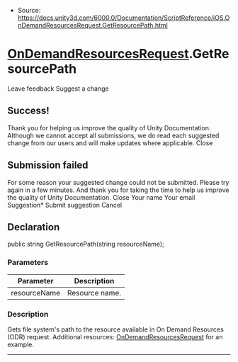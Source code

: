 * Source: https://docs.unity3d.com/6000.0/Documentation/ScriptReference/iOS.OnDemandResourcesRequest.GetResourcePath.html

#  [OnDemandResourcesRequest](https://docs.unity3d.com/6000.0/Documentation/ScriptReference/iOS.OnDemandResourcesRequest.html).GetResourcePath
Leave feedback
Suggest a change
## Success!
Thank you for helping us improve the quality of Unity Documentation. Although we cannot accept all submissions, we do read each suggested change from our users and will make updates where applicable.
Close
## Submission failed
For some reason your suggested change could not be submitted. Please <a>try again</a> in a few minutes. And thank you for taking the time to help us improve the quality of Unity Documentation.
Close
Your name Your email Suggestion* Submit suggestion
Cancel
## Declaration
public string GetResourcePath(string resourceName); 
### Parameters
Parameter | Description  
---|---  
resourceName | Resource name.  
### Description
Gets file system's path to the resource available in On Demand Resources (ODR) request.
Additional resources: [OnDemandResourcesRequest](https://docs.unity3d.com/6000.0/Documentation/ScriptReference/iOS.OnDemandResourcesRequest.html) for an example.
* * *
